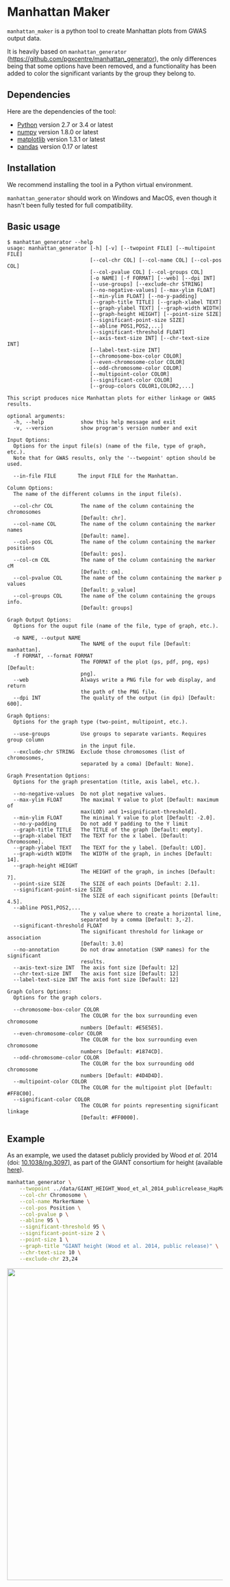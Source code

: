 # Manhattan Maker

`manhattan_maker` is a python tool to create Manhattan plots from GWAS output data.

It is heavily based on `manhattan_generator` (https://github.com/pgxcentre/manhattan_generator), the only differences
being that some options have been removed, and a functionality has been added to color the significant variants by the
group they belong to.


## Dependencies

Here are the dependencies of the tool:

- [Python](http://python.org/) version 2.7 or 3.4 or latest
- [numpy](http://www.numpy.org/) version 1.8.0 or latest
- [matplotlib](http://matplotlib.org/) version 1.3.1 or latest
- [pandas](http://pandas.pydata.org/) version 0.17 or latest


## Installation

We recommend installing the tool in a Python virtual environment.

`manhattan_generator` should work on Windows and MacOS, even though it hasn't
been fully tested for full compatibility.


## Basic usage

```console
$ manhattan_generator --help
usage: manhattan_generator [-h] [-v] [--twopoint FILE] [--multipoint FILE]
                           [--col-chr COL] [--col-name COL] [--col-pos COL]
                           [--col-pvalue COL] [--col-groups COL]
                           [-o NAME] [-f FORMAT] [--web] [--dpi INT]
                           [--use-groups] [--exclude-chr STRING]
                           [--no-negative-values] [--max-ylim FLOAT]
                           [--min-ylim FLOAT] [--no-y-padding]
                           [--graph-title TITLE] [--graph-xlabel TEXT]
                           [--graph-ylabel TEXT] [--graph-width WIDTH]
                           [--graph-height HEIGHT] [--point-size SIZE]
                           [--significant-point-size SIZE]
                           [--abline POS1,POS2,...]
                           [--significant-threshold FLOAT]
                           [--axis-text-size INT] [--chr-text-size INT]
                           [--label-text-size INT]
                           [--chromosome-box-color COLOR]
                           [--even-chromosome-color COLOR]
                           [--odd-chromosome-color COLOR]
                           [--multipoint-color COLOR]
                           [--significant-color COLOR]
                           [--group-colors COLOR1,COLOR2,...]

This script produces nice Manhattan plots for either linkage or GWAS results.

optional arguments:
  -h, --help            show this help message and exit
  -v, --version         show program's version number and exit

Input Options:
  Options for the input file(s) (name of the file, type of graph, etc.).
  Note that for GWAS results, only the '--twopoint' option should be used.

  --in-file FILE       The input FILE for the Manhattan.

Column Options:
  The name of the different columns in the input file(s).

  --col-chr COL         The name of the column containing the chromosomes
                        [Default: chr].
  --col-name COL        The name of the column containing the marker names
                        [Default: name].
  --col-pos COL         The name of the column containing the marker positions
                        [Default: pos].
  --col-cm COL          The name of the column containing the marker cM
                        [Default: cm].
  --col-pvalue COL      The name of the column containing the marker p values
                        [Default: p_value]
  --col-groups COL      The name of the column containing the groups info.
                        [Default: groups]

Graph Output Options:
  Options for the ouput file (name of the file, type of graph, etc.).

  -o NAME, --output NAME
                        The NAME of the ouput file [Default: manhattan].
  -f FORMAT, --format FORMAT
                        The FORMAT of the plot (ps, pdf, png, eps) [Default:
                        png].
  --web                 Always write a PNG file for web display, and return
                        the path of the PNG file.
  --dpi INT             The quality of the output (in dpi) [Default: 600].

Graph Options:
  Options for the graph type (two-point, multipoint, etc.).

  --use-groups          Use groups to separate variants. Requires group column
                        in the input file.
  --exclude-chr STRING  Exclude those chromosomes (list of chromosomes,
                        separated by a coma) [Default: None].

Graph Presentation Options:
  Options for the graph presentation (title, axis label, etc.).

  --no-negative-values  Do not plot negative values.
  --max-ylim FLOAT      The maximal Y value to plot [Default: maximum of
                        max(LOD) and 1+significant-threshold].
  --min-ylim FLOAT      The minimal Y value to plot [Default: -2.0].
  --no-y-padding        Do not add Y padding to the Y limit
  --graph-title TITLE   The TITLE of the graph [Default: empty].
  --graph-xlabel TEXT   The TEXT for the x label. [Default: Chromosome].
  --graph-ylabel TEXT   The TEXT for the y label. [Default: LOD].
  --graph-width WIDTH   The WIDTH of the graph, in inches [Default: 14].
  --graph-height HEIGHT
                        The HEIGHT of the graph, in inches [Default: 7].
  --point-size SIZE     The SIZE of each points [Default: 2.1].
  --significant-point-size SIZE
                        The SIZE of each significant points [Default: 4.5].
  --abline POS1,POS2,...
                        The y value where to create a horizontal line,
                        separated by a comma [Default: 3,-2].
  --significant-threshold FLOAT
                        The significant threshold for linkage or association
                        [Default: 3.0]
  --no-annotation       Do not draw annotation (SNP names) for the significant
                        results.
  --axis-text-size INT  The axis font size [Default: 12]
  --chr-text-size INT   The axis font size [Default: 12]
  --label-text-size INT The axis font size [Default: 12]

Graph Colors Options:
  Options for the graph colors.

  --chromosome-box-color COLOR
                        The COLOR for the box surrounding even chromosome
                        numbers [Default: #E5E5E5].
  --even-chromosome-color COLOR
                        The COLOR for the box surrounding even chromosome
                        numbers [Default: #1874CD].
  --odd-chromosome-color COLOR
                        The COLOR for the box surrounding odd chromosome
                        numbers [Default: #4D4D4D].
  --multipoint-color COLOR
                        The COLOR for the multipoint plot [Default: #FF8C00].
  --significant-color COLOR
                        The COLOR for points representing significant linkage
                        [Default: #FF0000].
```


## Example

As an example, we used the dataset publicly provided by Wood *et al.* 2014 (doi: [10.1038/ng.3097](http://dx.doi.org/10.1038/ng.3097)], as
part of the GIANT consortium for height (available
[here](https://portals.broadinstitute.org/collaboration/giant/index.php/GIANT_consortium_data_files#GWAS_Anthropometric_2014_Height)).

```bash
manhattan_generator \
    --twopoint ../data/GIANT_HEIGHT_Wood_et_al_2014_publicrelease_HapMapCeuFreq.grch37.txt \
    --col-chr Chromosome \
    --col-name MarkerName \
    --col-pos Position \
    --col-pvalue p \
    --abline 95 \
    --significant-threshold 95 \
    --significant-point-size 2 \
    --point-size 1 \
    --graph-title "GIANT height (Wood et al. 2014, public release)" \
    --chr-text-size 10 \
    --exclude-chr 23,24
```

<img src=https://raw.github.com/pgxcentre/manhattan_generator/master/example_giant.png width=728 />
